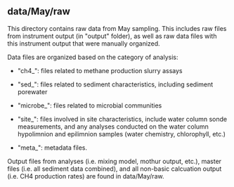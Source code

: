 ## data/May/raw

This directory contains raw data from May sampling. This includes raw files from instrument output (in "output" folder), as well as raw data files with this instrument output that were manually organized. 

Data files are organized based on the category of analysis: 
    
* "ch4_": files related to methane production slurry assays 
    
* "sed_": files related to sediment characteristics, including sediment porewater
    
* "microbe_": files related to microbial communities
    
* "site_": files involved in site characteristics, include water column sonde measurements, and any analyses conducted on the water column hypolimnion and epilimnion samples (water chemistry, chlorophyll, etc.)

* "meta_": metadata files.

Output files from analyses (i.e. mixing model, mothur output, etc.), master files (i.e. all sediment data combined), and all non-basic calcuation output (i.e. CH4 production rates) are found in data/May/raw.